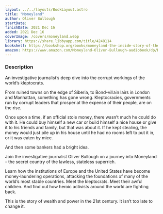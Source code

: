 ```yaml
---
layout: ../../layouts/BookLayout.astro
title: "Moneyland"
author: Oliver Bullough
startDate:
finishDate: 2021 Dec 16
added: 2021 Dec 16
coverImage: /covers/moneyland.webp
library: https://share.libbyapp.com/title/4248114
bookshelf: https://bookshop.org/books/moneyland-the-inside-story-of-the-crooks-and-kleptocrats-who-rule-the-world/9781250621467
amazon: https://www.amazon.com/Moneyland-Oliver-Bullough-audiobook/dp/B07PH2C912/
---
```


### Description
An investigative journalist’s deep dive into the corrupt workings of the world’s kleptocrats.

From ruined towns on the edge of Siberia, to Bond-villain lairs in London and Manhattan, something has gone wrong. Kleptocracies, governments run by corrupt leaders that prosper at the expense of their people, are on the rise.

Once upon a time, if an official stole money, there wasn’t much he could do with it. He could buy himself a new car or build himself a nice house or give it to his friends and family, but that was about it. If he kept stealing, the money would just pile up in his house until he had no rooms left to put it in, or it was eaten by mice.

And then some bankers had a bright idea.

Join the investigative journalist Oliver Bullough on a journey into Moneyland - the secret country of the lawless, stateless superrich.

Learn how the institutions of Europe and the United States have become money-laundering operations, attacking the foundations of many of the world’s most stable countries. Meet the kleptocrats. Meet their awful children. And find out how heroic activists around the world are fighting back.

This is the story of wealth and power in the 21st century. It isn’t too late to change it.

<!-- ### Notes & Highlights -->
